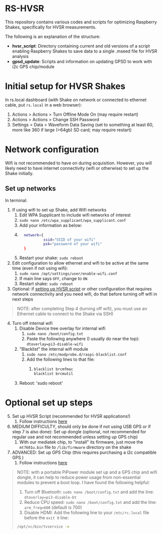 # RS-HVSR

This repository contains various codes and scripts for optimizing Raspberry Shakes, specifically for HVSR measurements.

The following is an explanation of the structure:
* **hvsr_script**: Directory containing current and old versions of a script enabling Raspberry Shakes to save data to a single .mseed file for HVSR analysis
* **gpsd_update**: Scripts and information on updating GPSD to work with i2c GPS chip/module

# Initial setup for HVSR Shakes

In rs.local dashboard (with Shake on network or connected to ethernet cable, put `rs.local` in a web browser):
1. Actions > Actions > Turn Offline Mode On (may require restart)
2. Actions > Actions > Change SSH Password
3. Settings > Data > Waveform Data Saving (set to something at least 60, more like 360 if large (>64gb) SD card; may require restart)

# Network configuration
Wifi is not recommended to have on during acquisition. However, you will likely need to have internet connectivity (wifi or otherwise) to set up the Shake initially. 

## Set up networks
In terminal:
1. If using wifi to set up Shake, add Wifi networks
    1. Edit WPA Supplicant to include wifi networks of interest
    2. `sudo nano /etc/wpa_supplicant/wpa_supplicant.conf`
    3. Add your information as below:
    4. ```bash
         network={
                  ssid="SSID of your wifi"
                  psk="password of your wifi"
         }
       ```
    5. Restart your shake: `sudo reboot` 
2.  Edit configuration to allow ethernet and wifi to be active at the same time (even if not using wifi):
    1.  `sudo nano /opt/settings/user/enable-wifi.conf`
    2.  If main line says `OFF`, change to `ON`
    3.  Restart shake: `sudo reboot`
3. Optional: if [setting up HVSR script](https://github.com/RJbalikian/SPRIT-HVSR/tree/main/sprit/resources/hvsrscripts) or other configuration that requires network connectivity and you need wifi, do that before turning off wifi in next steps

> NOTE: after completing Step 4 (turning off wifi), you must use an Ethernet cable to connect to the Shake via SSH)

4.  Turn off internal wifi
    1.  Disable Device tree overlay for internal wifi
        1.  `sudo nano /boot/config.txt`
        2.  Paste the following anywhere (I usually do near the top): `dtoverlay=pi3-disable-wifi`
    2.  "Blacklist" the internal wifi module
        1.  `sudo nano /etc/modprobe.d/raspi-blacklist.conf`
        2.  Add the following lines to that file:
            1.  ```bash
                blacklist brcmfmac
                blacklist brcmutil
                ````
    3. Reboot: 'sudo reboot'

# Optional set up steps
5. Set up HVSR Script (recommended for HVSR applications!)
    1. Follow instructions [here](https://github.com/RJbalikian/SPRIT-HVSR/tree/main/sprit/resources/hvsrscripts)
6.  MEDIUM DIFFICULTY, should only be done if not using USB GPS or if step 7 is also done): Set up dongle (optional, not recommended for regular use and not recommended unless setting up GPS chip)
    1. With our mediatek chip, to "install" its firmware, just move the `mt7601u.bin` file to `/lib/firmware` directory on the shake
7. ADVANCED: Set up GPS Chip (this requires purchasing a i2c compatible GPS )
    1. Follow instructions [here](https://github.com/RJbalikian/rs-hvsr/tree/main/gpsd_update)

> NOTE: with a portable PiPower module set up and a GPS chip and wifi dongle, it can help to reduce power usage from non-essential modules to prevent a boot loop. I have found the following helpful: 
> 1. Turn off Bluetooth: `sudo nano /boot/config.txt` and add the line: `dtoverlay=pi3-disable-bt`
> 2. Reduce CPU speed: `sudo nano /boot/config.txt` and add the line: `arm_freq=600` (default is 700)
> 3. Disable HDMI: Add the following line to your `/etc/rc.local` file before the `exit 0` line:
>   ```bash
>   /opt/vc/bin/tvservice -o
>   ```

